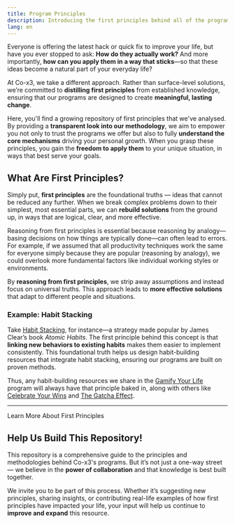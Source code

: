 ```yaml
---
title: Program Principles
description: Introducing the first principles behind all of the programs supported by Co-x3.
lang: en
---
```


Everyone is offering the latest hack or quick fix to improve your life, but have you ever stopped to ask: **How do they actually work?** And more importantly, **how can you apply them in a way that sticks**—so that these ideas become a natural part of your everyday life?

At Co-x3, we take a different approach. Rather than surface-level solutions, we’re committed to **distilling first principles** from established knowledge, ensuring that our programs are designed to create **meaningful, lasting change**.

Here, you'll find a growing repository of first principles that we've analysed. By providing a **transparent look into our methodology**, we aim to empower you not only to trust the programs we offer but also to fully **understand the core mechanisms** driving your personal growth. When you grasp these principles, you gain the **freedom to apply them** to your unique situation, in ways that best serve your goals.

## What Are First Principles?

Simply put, **first principles** are the foundational truths — ideas that cannot be reduced any further. When we break complex problems down to their simplest, most essential parts, we can **rebuild solutions** from the ground up, in ways that are logical, clear, and more effective.

Reasoning from first principles is essential because reasoning by analogy—basing decisions on how things are typically done—can often lead to errors. For example, if we assumed that all productivity techniques work the same for everyone simply because they are popular (reasoning by analogy), we could overlook more fundamental factors like individual working styles or environments.

By **reasoning from first principles**, we strip away assumptions and instead focus on universal truths. This approach leads to **more effective solutions** that adapt to different people and situations.

### Example: Habit Stacking

Take [Habit Stacking](/unlock-your-potential/principles/habit-stacking), for instance—a strategy made popular by James Clear’s book *Atomic Habits*. The first principle behind this concept is that **linking new behaviors to existing habits** makes them easier to implement consistently. This foundational truth helps us design habit-building resources that integrate habit stacking, ensuring our programs are built on proven methods.

Thus, any habit-building resources we share in the [Gamify Your Life](/unlock-your-potential/programs/gamify-your-life) program will always have that principle baked in, along with others like [Celebrate Your Wins](/unlock-your-potential/principles/celebrate-your-wins) and [The Gatcha Effect](/unlock-your-potential/principles/the-gacha-effect).

---

<ButtonLink to="unlock-your-potential/principles/what-are-first-principles">Learn More About First Principles</ButtonLink>

## Help Us Build This Repository!

This repository is a comprehensive guide to the principles and methodologies behind Co-x3's programs. But it’s not just a one-way street — we believe in the **power of collaboration** and that knowledge is best built together.

We invite you to be part of this process. Whether it’s suggesting new principles, sharing insights, or contributing real-life examples of how first principles have impacted your life, your input will help us continue to **improve and expand** this resource.
